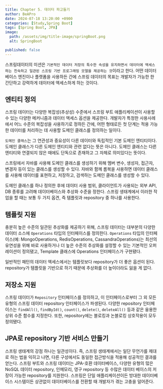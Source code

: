 ```yaml
---
title: Chapter 5. 데이터 파고들기
author: BeAPro
date: 2024-07-18 13:20:00 +0900
categories: [Study,Spring Boot]
tags: [Spring Boot, JPA]
image:
  path: /assets/img/title-image/springBoot.png
  alt: SpringBoot

published: false
---
```


스프링데이터의 미션은 `기본적인 데이터 저장의 특수한 속성을 유지하면서 데이터에 액세스하는 친숙하고 일관된 스프링 기반 프로그래밍 모델을 제공하는 것`이라고 한다. 어떤 데이터베이스 엔진이나 플랫폼을 사용하든 간에 스프링 데이터의 목표는 개발자가 가능한 한 간단하고 강력하게 데이터에 액세스하게 하는 것이다.

## **엔티티 정의**

스프링 데이터는 다양한 복잡성(추상성) 수준에서 스프링 부트 애플리케이션이 사용할 수 있는 다양한 메커니즘과 데이터 액세스 옵션을 제공한다. 개발자가 특정한 사용사례에서 어느 수준의 복잡성을 사용하기로 정하든 간에, 어떤 형태로든 첫 단계는 적용 가능한 데이터를 처리하는 데 사용할 도메인 클래스를 정의하는 일이다.

`도메인 클래스`는 그 연관성과 중요성이 다른 데이터와 독립적인 기본 도메인 엔티티이다. 도메인 클래스가 다른 도메인 엔티티와 관련 없다는 뜻은 아니다. 도메인 클래스는 다른 엔티티와 연결되지 않은 때에도 단독으로 존재하고 그 자체로 의미있다는 뜻이다.

스프링에서 자바를 사용해 도메인 클래스를 생성하기 위해 멤버 변수, 생성자, 접근자, 변경자 등이 있는 클래스를 생성할 수 있다. 자바와 함께 롬복을 사용하면 데이터 클래스를 사용해 데이터를 표현하고, 저장하고, 검색하는 도메인 클래스를 생성할 수 있다.

도메인 클래스를 하나 정의한 후에 데이터 사용 범위, 클라이언트가 사용되는 외부 API, DB 종류를 고려해 데이터베이스와 추상화 수준을 정한다. 스프링 생태계에서 이러한 작업을 할 때는 보통 두 가지 옵견, 즉 템플릿과 repository 중 하나를 사용한다.

## **템플릿 지원**

충분히 높은 수준의 일관된 추상화를 제공하기 위해, 스프링 데이터는 대부분의 다양한 데이터 소스에 `Operations` 타입의 인터페이스를 정의한다. `Operations` 타입의 인터페이스(예: MongoOperations, RedisOperations, CassandraOperations)는 최선의 유연성을 위해 바로 사용하거나 더 높은 수준의 추상화를 설정할 수 있는 기본적인 오퍼레이션이 정의됐고, Template 클래스에 Operations 인터페이스가 구현됐다.

일반적인 패턴의 데이터 액세스에서는 템플릿보다 repository가 더 좋은 옵션이 된다. repository가 템플릿을 기반으로 하기 때문에 추상화를 더 높이더라도 잃을 게 없다.

## **저장소 지원**

스프링 데이터가 `Repository` 인터페이스를 정의하고, 이 인터페이스로부터 그 외 모든 유형의 스프링 데이터 repository 인터페이스가 파생된다. 다양한 repository 인터페이스는 `findAll()`, `findById()`, `count()`, `delete()`, `deleteAll()` 등과 같은 융용한 상위 수준 함수를 지정한다. 또한, repository에는 블로킹과 논블로킹 상호작용이 모두 정의됐다.


## **JPA로 repository 기반 서비스 만들기**

스프링 생태계의 강점 하나는 일관성이다. 즉, 스프링 생태계에서는 일단 무언가를 제대로 하는 법을 익히고 나면, 다른 구성에서도 동일한 접근방식을 적용해 성공적인 결과를 얻는다. 스프링 부트와 스프링 데이터는 JPA-호환 데이터베이스, 다양한 유형의 많은 NoSQL 데이터 repository, 인메모리, 영구 repository 등 수많은 데이터 베이스의 저장이 가능한 repository를 지원한다. 스프링은 단일 애플리케이션이든 방대한 데이터베이스 시스템이든 상관없이 데이터베이스를 전환할 때 개발자가 겪는 고충을 덜어준다.

